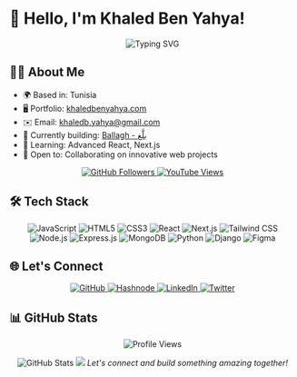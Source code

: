 # 👋 Hello, I'm Khaled Ben Yahya!

<p align="center">
  <img src="https://readme-typing-svg.herokuapp.com?font=Fira%20Code&size=20&duration=4000&pause=1000&color=0891b2&center=true&vCenter=true&width=440&lines=Full-Stack+Developer;React+%26+Next.js+Enthusiast;Building+Innovative+Solutions" alt="Typing SVG" />
</p>

## 👨‍💻 About Me

- 🌍 Based in: Tunisia
- 🖥️ Portfolio: [khaledbenyahya.com](http://khaledbenyahya.com)
- ✉️ Email: [khaledb.yahya@gmail.com](mailto:khaledb.yahya@gmail.com)
- 🚀 Currently building: [Ballagh - بلَّغ](https://github.com/kingmathers92/ballagh-app)
- 🧠 Learning: Advanced React, Next.js
- 🤝 Open to: Collaborating on innovative web projects

<p align="center">
  <a href="https://github.com/kingmathers92">
    <img src="https://img.shields.io/github/followers/kingmathers92?logo=github&style=flat-square&color=0891b2" alt="GitHub Followers" />
  </a>
  <a href="https://youtube.com/@devstuff92?sub_confirmation=1">
    <img src="https://img.shields.io/youtube/channel/views/UCEA2cmmXXvB6Cx13k3LN8OQ?logo=youtube&style=flat-square&color=FF0000&label=YouTube%20Views" alt="YouTube Views" />
  </a>
</p>

## 🛠️ Tech Stack
<p align="center">
  <img src="https://img.shields.io/badge/JavaScript-F7DF1E?logo=javascript&logoColor=black&style=flat-square" alt="JavaScript" />
  <img src="https://img.shields.io/badge/HTML5-E34F26?logo=html5&logoColor=white&style=flat-square" alt="HTML5" />
  <img src="https://img.shields.io/badge/CSS3-1572B6?logo=css3&logoColor=white&style=flat-square" alt="CSS3" />
  <img src="https://img.shields.io/badge/React-20232A?logo=react&logoColor=61DAFB&style=flat-square" alt="React" />
  <img src="https://img.shields.io/badge/Next.js-000000?logo=next.js&logoColor=white&style=flat-square" alt="Next.js" />
  <img src="https://img.shields.io/badge/Tailwind_CSS-38B2AC?logo=tailwind-css&logoColor=white&style=flat-square" alt="Tailwind CSS" />
  <img src="https://img.shields.io/badge/Node.js-43853D?logo=node.js&logoColor=white&style=flat-square" alt="Node.js" />
  <img src="https://img.shields.io/badge/Express.js-000000?logo=express&logoColor=white&style=flat-square" alt="Express.js" />
  <img src="https://img.shields.io/badge/MongoDB-4EA94B?logo=mongodb&logoColor=white&style=flat-square" alt="MongoDB" />
  <img src="https://img.shields.io/badge/Python-3776AB?logo=python&logoColor=white&style=flat-square" alt="Python" />
  <img src="https://img.shields.io/badge/Django-092E20?logo=django&logoColor=white&style=flat-square" alt="Django" />
  <img src="https://img.shields.io/badge/Figma-F24E1E?logo=figma&logoColor=white&style=flat-square" alt="Figma" />
</p>

## 🌐 Let's Connect
<p align="center">
  <a href="https://github.com/kingmathers92">
    <img src="https://img.shields.io/badge/GitHub-181717?logo=github&logoColor=white&style=flat-square" alt="GitHub" />
  </a>
  <a href="https://khaledbenyahya.hashnode.dev">
    <img src="https://img.shields.io/badge/Hashnode-2962FF?logo=hashnode&logoColor=white&style=flat-square" alt="Hashnode" />
  </a>
  <a href="https://linkedin.com/in/khaledbenyahya">
    <img src="https://img.shields.io/badge/LinkedIn-0077B5?logo=linkedin&logoColor=white&style=flat-square" alt="LinkedIn" />
  </a>
  <a href="https://twitter.com/khaledbenyahya_">
    <img src="https://img.shields.io/badge/Twitter-1DA1F2?logo=twitter&logoColor=white&style=flat-square" alt="Twitter" />
  </a>
</p>

## 📊 GitHub Stats

<p align="center">
  <img src="https://komarev.com/ghpvc/?username=kingmathers92&color=blueviolet&style=flat-square&label=Profile+Views" alt="Profile Views" />
</p>

<p align="center">
  <img src="https://github-readme-stats.vercel.app/api?username=kingmathers92&theme=dracula&show_icons=true&hide_border=true&count_private=true" alt="GitHub Stats" />
  <img src="https://github-readme-streak-stats.herokuapp谈

---

<p align="center">
  <i>Let's connect and build something amazing together!</i>
</p>
